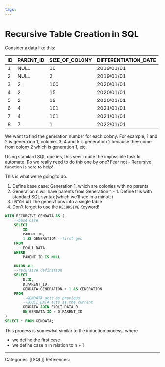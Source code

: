 ```yaml
---
tags:
---
```

# Recursive Table Creation in SQL
Consider a data like this:

| ID  | PARENT_ID | SIZE_OF_COLONY | DIFFERENTIATION_DATE |
| --- | --------- | -------------- | -------------------- |
| 1   | NULL      | 10             | 2019/01/01           |
| 2   | NULL      | 2              | 2019/01/01           |
| 3   | 2         | 100            | 2020/01/01           |
| 4   | 2         | 15             | 2020/01/01           |
| 5   | 2         | 19             | 2020/01/01           |
| 6   | 4         | 101            | 2021/01/01           |
| 7   | 4         | 101            | 2021/01/01           |
| 8   | 7         | 1              | 2022/01/01           |
We want to find the generation number for each colony. For example, 1 and 2 is generation 1, colonies 3, 4 and 5 is generation 2 because they come from colony 2 which is generation 1, etc.

Using standard SQL queries, this seem quite the impossible task to automate. Do we really need to do this one by one?
Fear not - Recursive function is here to help!

This is what we're going to do.
1) Define base case: Generation 1, which are colonies with no parents
2) Generation n will have parents from Generation n - 1. Define this with standard SQL syntax (which we'll see in a minute)
3) `UNION ALL` the generations into a single table
4) Don't forget to use the `RECURSIVE` Keyword!

```SQL
WITH RECURSIVE GENDATA AS (
	--base case
	SELECT
		ID,
		PARENT_ID,
		1 AS GENERATION --first gen
	FROM
		ECOLI_DATA
	WHERE
		PARENT_ID IS NULL

	UNION ALL
	--recursive definition
	SELECT
		D.ID,
		D.PARENT_ID,
		GENDATA.GENERATION + 1 AS GENERATION
	FROM
		--GENDATA acts as previous
		--ECOLI_DATA acts as the current
		GENDATA JOIN ECOLI_DATA D
		ON GENDATA.ID = D.PARENT_ID
)
SELECT * FROM GENDATA;
```
This process is somewhat similar to the induction process, where
- we define the first case
- we define case n in relation to n + 1




---
Categories: [[SQL]]
References:
